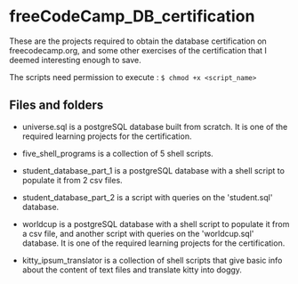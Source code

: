 # freeCodeCamp_DB_certification


These are the projects required to obtain the database certification on freecodecamp.org, and some other exercises of the certification that I deemed interesting enough to save.

The scripts need permission to execute : `$ chmod +x <script_name>`


## Files and folders


- universe.sql is a postgreSQL database built from scratch. It is one of the required learning projects for the certification.

- five_shell_programs is a collection of 5 shell scripts.

- student_database_part_1 is a postgreSQL database with a shell script to populate it from 2 csv files. 

- student_database_part_2 is a script with queries on the 'student.sql' database. 

- worldcup is a postgreSQL database with a shell script to populate it from a csv file, and another script with queries on the 'worldcup.sql' database. It is one of the required learning projects for the certification.

- kitty_ipsum_translator is a collection of shell scripts that give basic info about the content of text files and translate kitty into doggy.

